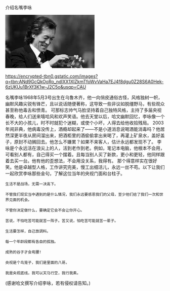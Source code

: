 介绍名嘴李咏


![介绍名嘴李咏](https://github.com/ywangnccu/ywang/blob/main/images/YONG_LI.jpg)

https://encrypted-tbn0.gstatic.com/images?q=tbn:ANd9GcQkOoRo_ndlXX1XlZkmTfoWvVaHa7EJ4f8dgu0Z28S6A0Hek-6zUKUu1BrXf3K1w-J2C5o&usqp=CAU

名嘴李咏1968年5月3号出生在乌鲁木齐，他一向俏皮通俗古怪，风格独树一帜，幽默风趣尖锐有锋芒，且以说话随便著称，这导致一些非议如脱缰野马，有些观众甚至称他毒舌和愤青。
可那标志帅气马脸坚持着自己独特风格，主持了多届央视春晚，给人们送来嘻哈风和欢声笑语。他去天堂以后，哈文幽默回忆，李咏像一个长不大的小孩儿，时不时就犯个迷糊，或使个小坏，人得去给他收拾残局。
2003年闹非典，他病毒没传上，酒瘾却起来了——不是小道消息说喝酒能消毒吗？他居然深更半夜从房间溜出来，把酒柜里的酒偷偷拿出来喝了，再灌上矿泉水，盖好盖子，原封不动搁回去。他怎么不嫌累？如果不来客人，估计永远都发现不了。
李咏是个永远活在浪尖上的人，活到老作到老。例如，笔记本电脑，他根本不会用，可看别人都有，自己得买一个摆着。且每当别人买了新款，更小和更轻，他同样跟着去买一台。他有他的歪想法，不会用没关系，我得有。
那个得意样实在很好笑。他是卓越型人格，工作讲究完美，慢工出细活儿，永远一丝不苟。以下让我们一起欣赏李咏那些金句，了解这位当年的央视门面和台柱子。


    生活不是战场，无需一决高下。

    不管我们现实当中遇到的是什么情况，我们永远要感恩我们的父母，至少他们给了我们一次和世界见面的机会。

    不管你决定做什么，要确定它会不会让你开心。

    苦说，不怕吃苦可能就苦一阵子。苦又说，怕吃苦可能就苦一辈子。

    生活要怎样，自己放调料。

    每一个年龄段都有各自的孤独。

    成熟的谷子才会弯腰!

    央视是个鸟笼子，我们是里面的八哥。

    我是央视底线，我可以天马行空，我行我素。

(感谢哈文撰写介绍李咏，若有侵权请告知。)
